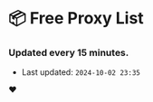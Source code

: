# :package: Free Proxy List
### Updated every 15 minutes.

- Last updated: `2024-10-02 23:35`

:heart:
